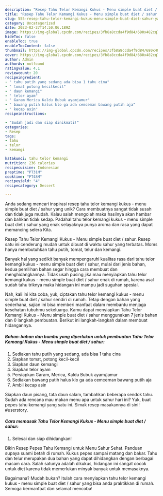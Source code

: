 ```yaml
---
description: "Resep Tahu Telor Kemangi Kukus - Menu simple buat diet / sahur yang Enak"
title: "Resep Tahu Telor Kemangi Kukus - Menu simple buat diet / sahur yang Enak"
slug: 555-resep-tahu-telor-kemangi-kukus-menu-simple-buat-diet-sahur-yang-enak
category: Uncategorized
date: 2023-02-27T14:50:06.189Z
image: https://img-global.cpcdn.com/recipes/3fb8a8ccda4f9d84/680x482cq70/tahu-telor-kemangi-kukus-menu-simple-buat-diet-sahur-foto-resep-utama.jpg
hideToc: false
enableToc: true
enableTocContent: false
thumbnail: https://img-global.cpcdn.com/recipes/3fb8a8ccda4f9d84/680x482cq70/tahu-telor-kemangi-kukus-menu-simple-buat-diet-sahur-foto-resep-utama.jpg
cover: https://img-global.cpcdn.com/recipes/3fb8a8ccda4f9d84/680x482cq70/tahu-telor-kemangi-kukus-menu-simple-buat-diet-sahur-foto-resep-utama.jpg
author: Admin
authorAv: notfound
ratingvalue: 4.1
reviewcount: 20
recipeingredient:
- " tahu putih yang sedang ada bisa 1 tahu cina"
- " tomat potong kecilkecil"
- " daun kemangi"
- " telor ayam"
- " Garam Merica Kaldu Bubuk ayamjamur"
- " bawang putih halus klo ga ada cemceman bawang putih aja"
- " kecap asin"
recipeinstructions:

- "Sudah jadi dan siap dinikmati!"
categories:
- Resep
tags:
- tahu
- telor
- kemangi

katakunci: tahu telor kemangi 
nutrition: 236 calories
recipecuisine: Indonesian
preptime: "PT31M"
cooktime: "PT48M"
recipeyield: "4"
recipecategory: Dessert

---
```





Anda sedang mencari inspirasi resep tahu telor kemangi kukus - menu simple buat diet / sahur yang unik? Cara membuatnya sangat tidak susah dan tidak juga mudah. Kalau salah mengolah maka hasilnya akan hambar dan bahkan tidak sedap. Padahal tahu telor kemangi kukus - menu simple buat diet / sahur yang enak selayaknya punya aroma dan rasa yang dapat memancing selera Kita.





Resep Tahu Telor Kemangi Kukus - Menu simple buat diet / sahur. Resep satu ini cenderung mudah untuk dibuat di waktu sahur yang terbatas. Moms hanya membutuhkan tahu putih, tomat, telur dan kemangi.

Banyak hal yang sedikit banyak mempengaruhi kualitas rasa dari tahu telor kemangi kukus - menu simple buat diet / sahur, mulai dari jenis bahan, kedua pemilihan bahan segar hingga cara membuat dan menghidangkannya. Tidak usah pusing jika mau menyiapkan tahu telor kemangi kukus - menu simple buat diet / sahur enak di rumah, karena asal sudah tahu triknya maka hidangan ini mampu jadi suguhan spesial.






Nah, kali ini kita coba, yuk, ciptakan tahu telor kemangi kukus - menu simple buat diet / sahur sendiri di rumah. Tetap dengan bahan yang sederhana, sajian ini bisa memberi manfaat dalam membantu menjaga kesehatan tubuhmu sekeluarga. Kamu dapat menyiapkan Tahu Telor Kemangi Kukus - Menu simple buat diet / sahur menggunakan 7 jenis bahan dan 0 langkah pembuatan. Berikut ini langkah-langkah dalam membuat hidangannya.

<!--inarticleads1-->

##### Bahan-bahan dan bumbu yang diperlukan untuk pembuatan Tahu Telor Kemangi Kukus - Menu simple buat diet / sahur:

1. Sediakan  tahu putih yang sedang, ada bisa 1 tahu cina
1. Siapkan  tomat, potong kecil-kecil
1. Siapkan  daun kemangi
1. Siapkan  telor ayam
1. Persiapkan  Garam, Merica, Kaldu Bubuk ayam/jamur
1. Sediakan  bawang putih halus klo ga ada cemceman bawang putih aja
1. Ambil  kecap asin


Siapkan daun pisang, tata daun salam, tambahkan beberapa sendok tahu. Sudah ada rencana mau makan menu apa untuk sahur hari ini? Yuk, buat pepes tahu kemangi yang satu ini. Simak resep masakannya di sini! #userstory. 

<!--inarticleads2-->

##### Cara memasak Tahu Telor Kemangi Kukus - Menu simple buat diet / sahur:


1. Selesai dan siap dihidangkan!

Bikin Resep Pepes Tahu Kemangi untuk Menu Sahur Sehat. Panduan supaya suami betah di rumah. Kukus pepes sampai matang dan bakar. Tahu dan telur merupakan dua bahan yang dapat dihidangkan dengan berbagai macam cara. Salah satunya adalah dikukus, hidangan ini sangat cocok untuk diet karena tidak memerlukan minyak banyak untuk memasaknya. 

Bagaimana? Mudah bukan? Itulah cara menyiapkan tahu telor kemangi kukus - menu simple buat diet / sahur yang bisa anda praktikkan di rumah. Semoga bermanfaat dan selamat mencoba!
